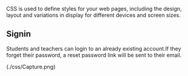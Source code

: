 CSS is used to define styles for your web pages, including the design, layout and variations in display for different devices and screen sizes.

## Signin
Students and teachers can login to an already existing account.If they forget their password, a reset password link will be sent to their email.

(./css/Capture.png)    
